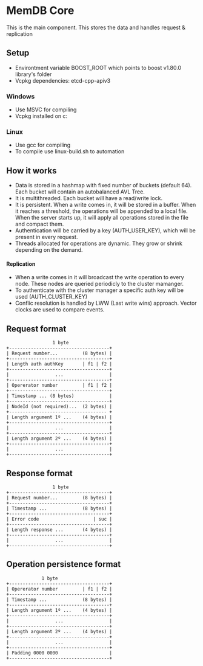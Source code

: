 # MemDB Core

This is the main component. This stores the data and handles request & replication

## Setup
- Environtment variable BOOST_ROOT which points to boost v1.80.0 library's folder
- Vcpkg dependencies: etcd-cpp-apiv3

### Windows
- Use MSVC for compiling
- Vcpkg installed on c:

### Linux
- Use gcc for compiling
- To compile use linux-build.sh to automation

## How it works
- Data is stored in a hashmap with fixed number of buckets (default 64). Each bucket will contain an autobalanced AVL Tree.
- It is multithreaded. Each bucket will have a read/write lock.
- It is persistent. When a write comes in, it will be stored in a buffer. When it reaches a threshold, the operations will be appended to a local file. When the server starts up, it will apply all operations stored in the file and compact them.
- Authentication will be carried by a key (AUTH_USER_KEY), which will be present in every request.
- Threads allocated for operations are dynamic. They grow or shrink depending on the demand.
#### Replication
- When a write comes in it will broadcast the write operation to every node. These nodes are queried periodicly to the cluster mamanger.
- To authenticate with the cluster manager a specific auth key will be used (AUTH_CLUSTER_KEY)
- Conflic resolution is handled by LWW (Last write wins) approach. Vector clocks are used to compare events.

## Request format
````
                 1 byte
+-------------------------------------+
| Request number...         (8 bytes) | 
+-------------------------------------+
| Length auth authKey       | f1 | f2 |   
+-------------------------------------+   
|                 ...                 | 
+-------------------------------------+
| Opererator number         | f1 | f2 |   
+-------------------------------------+
| Timestamp ... (8 bytes)             |
+-------------------------------------+
| NodeId (not required)...  (2 bytes) |
+------------------------------------ +   
| Length argument 1º ...    (4 bytes) |
+-------------------------------------+
|                 ...                 | 
+-------------------------------------+
| Length argument 2º ...    (4 bytes) | 
+-------------------------------------+
|                 ...                 | 
+-------------------------------------+
````

## Response format
````
                 1 byte
+-------------------------------------+
| Request number...         (8 bytes) | 
+-------------------------------------+
| Timestamp ...             (8 bytes) |
+-------------------------------------+   
| Error code                    | suc |   
+-------------------------------------+   
| Length response ...       (4 bytes) |
+-------------------------------------+   
|                 ...                 | 
+-------------------------------------+
````

## Operation persistence format
````
             1 byte
+-------------------------------------+
| Opererator number         | f1 | f2 |   
+-------------------------------------+
| Timestamp ...             (8 bytes) |
+-------------------------------------+   
| Length argument 1º ...    (4 bytes) |
+-------------------------------------+
|                 ...                 | 
+-------------------------------------+
| Length argument 2º ...    (4 bytes) | 
+-------------------------------------+
|                 ...                 | 
+-------------------------------------+
| Padding 0000 0000                   |
+-------------------------------------+

````
